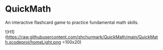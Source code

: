 # QuickMath
An interactive flashcard game to practice fundamental math skills.

![H1](https://raw.githubusercontent.com/shchurmark/QuickMath/main/QuickMath.xcodeproj/homeLight.png =100x20)
